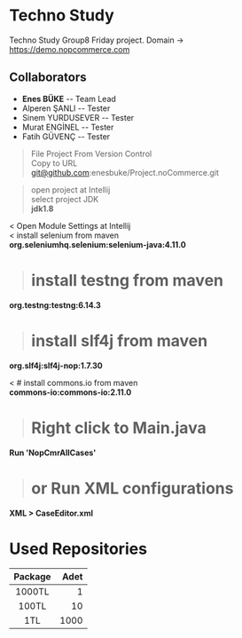 # Techno Study


Techno Study Group8 Friday project.
Domain -> https://demo.nopcommerce.com


## Collaborators
 *  **Enes BÜKE** -- Team Lead 
 * Alperen ŞANLI -- Tester
 * Sinem YURDUSEVER -- Tester
 * Murat ENGİNEL -- Tester
 * Fatih GÜVENÇ -- Tester

> File Project From Version Control  
> Copy to URL  
git@github.com:enesbuke/Project.noCommerce.git  

> open project at Intellij  
> select project JDK  
**jdk1.8**  

< Open Module Settings at Intellij  
< install selenium from maven   
**org.seleniumhq.selenium:selenium-java:4.11.0**  

> # install testng from maven  
**org.testng:testng:6.14.3**  

> # install slf4j from maven  
**org.slf4j:slf4j-nop:1.7.30**  

< # install commons.io from maven  
**commons-io:commons-io:2.11.0**  

> # Right click to Main.java  
**Run 'NopCmrAllCases'**  

> # or Run XML configurations  
**XML > CaseEditor.xml**  



# Used Repositories

| Package   | Adet  |
|:-------:| -----:|
| 1000TL  | 1     |
| 100TL   | 10    |
| 1TL     | 1000  |



